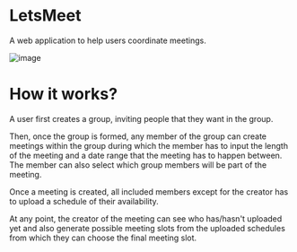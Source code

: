 # LetsMeet
A web application to help users coordinate meetings.

![image](https://user-images.githubusercontent.com/109419083/181127198-5062c5d6-2735-4fdf-b058-5cc20b6269a3.png)

# How it works?

A user first creates a group, inviting people that they want in the group. 

Then, once the group is formed, any member of the group can create meetings within the group during which the member has to input the length of the meeting and a date range that the meeting has to happen between. The member can also select which group members will be part of the meeting. 

Once a meeting is created, all included members except for the creator has to upload a schedule of their availability. 

At any point, the creator of the meeting can see who has/hasn't uploaded yet and also generate possible meeting slots from the uploaded schedules from which they can choose the final meeting slot. 

